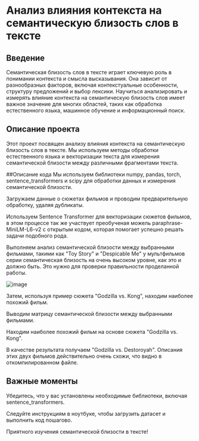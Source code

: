 # Анализ влияния контекста на семантическую близость слов в тексте 

## Введение

Семантическая близость слов в тексте играет ключевую роль в понимании контекста и смысла высказывания. Она зависит от разнообразных факторов, включая контекстуальные особенности, структуру предложений и выбор лексики. Научиться анализировать и измерять влияние контекста на семантическую близость слов имеет важное значение для многих областей, таких как обработка естественного языка, машинное обучение и информационный поиск.

## Описание проекта
Этот проект посвящен анализу влияния контекста на семантическую близость слов в тексте. Мы используем методы обработки естественного языка и векторизации текста для измерения семантической близости между различными фрагментами текста.


##Описание кода
Мы используем библиотеки numpy, pandas, torch, sentence_transformers и scipy для обработки данных и измерения семантической близости.


Загружаем данные о сюжетах фильмов и проводим предварительную обработку, удаляя дубликаты.


Используем Sentence Transformer для векторизации сюжетов фильмов, в этом процессе так же участвует преобученая можель paraphrase-MiniLM-L6-v2 с открытым кодом, которая помогает успешно решать задачи подобного рода.


Выполняем анализ семантической близости между выбранными фильмами, такими как "Toy Story" и "Despicable Me" у мультфильмов серии семантическая близость на очень высоком уровне, как это и должно быть. Это нужно для проверки правильности проделанной работы.

![image](https://github.com/Ludestor/Laba-2/assets/119999440/300d2c7a-7200-4071-997b-090bdce54ccb)

Затем, используя пример сюжета "Godzilla vs. Kong", находим наиболее похожий фильм.


Выводим матрицу семантической близости между выбранными фильмами.


Находим наиболее похожий фильм на основе сюжета "Godzilla vs. Kong".


В качестве результата получаем "Godzilla vs. Destoroyah". Описания этих двух фильмов действительно очень схожи, что видно в откомпилированном файле.


## Важные моменты


Убедитесь, что у вас установлены необходимые библиотеки, включая sentence_transformers.


Следуйте инструкциям в ноутбуке, чтобы загрузить датасет и выполнить код пошагово.


Приятного изучения семантической близости в тексте!


